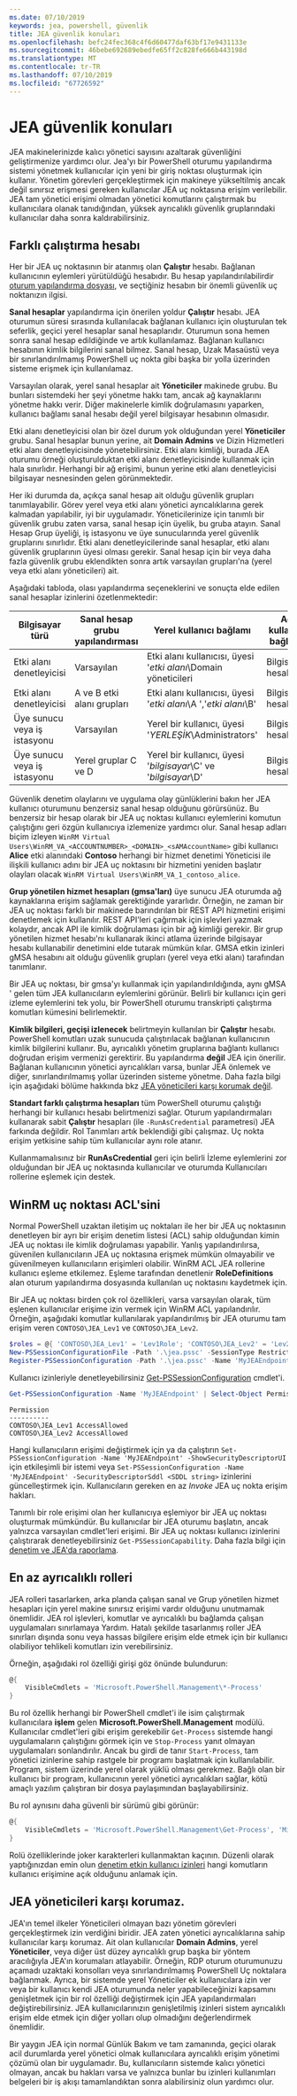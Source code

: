 ```yaml
---
ms.date: 07/10/2019
keywords: jea, powershell, güvenlik
title: JEA güvenlik konuları
ms.openlocfilehash: befc24fec368c4f6d60477daf63bf17e9431133e
ms.sourcegitcommit: 46bebe692689ebedfe65ff2c828fe666b443198d
ms.translationtype: MT
ms.contentlocale: tr-TR
ms.lasthandoff: 07/10/2019
ms.locfileid: "67726592"
---
```

# <a name="jea-security-considerations"></a>JEA güvenlik konuları

JEA makinelerinizde kalıcı yönetici sayısını azaltarak güvenliğini geliştirmenize yardımcı olur. Jea'yı bir PowerShell oturumu yapılandırma sistemi yönetmek kullanıcılar için yeni bir giriş noktası oluşturmak için kullanır. Yönetim görevleri gerçekleştirmek için makineye yükseltilmiş ancak değil sınırsız erişmesi gereken kullanıcılar JEA uç noktasına erişim verilebilir. JEA tam yönetici erişimi olmadan yönetici komutlarını çalıştırmak bu kullanıcılara olanak tanıdığından, yüksek ayrıcalıklı güvenlik gruplarındaki kullanıcılar daha sonra kaldırabilirsiniz.

## <a name="run-as-account"></a>Farklı çalıştırma hesabı

Her bir JEA uç noktasının bir atanmış olan **Çalıştır** hesabı. Bağlanan kullanıcının eylemleri yürütüldüğü hesabıdır. Bu hesap yapılandırılabilirdir [oturum yapılandırma dosyası](session-configurations.md), ve seçtiğiniz hesabın bir önemli güvenlik uç noktanızın ilgisi.

**Sanal hesaplar** yapılandırma için önerilen yoldur **Çalıştır** hesabı. JEA oturumun süresi sırasında kullanılacak bağlanan kullanıcı için oluşturulan tek seferlik, geçici yerel hesaplar sanal hesaplarıdır. Oturumun sona hemen sonra sanal hesap edildiğinde ve artık kullanılamaz. Bağlanan kullanıcı hesabının kimlik bilgilerini sanal bilmez. Sanal hesap, Uzak Masaüstü veya bir sınırlandırılmamış PowerShell uç nokta gibi başka bir yolla üzerinden sisteme erişmek için kullanılamaz.

Varsayılan olarak, yerel sanal hesaplar ait **Yöneticiler** makinede grubu. Bu bunları sistemdeki her şeyi yönetme hakkı tam, ancak ağ kaynaklarını yönetme hakkı verir.
Diğer makinelerle kimlik doğrulamasını yaparken, kullanıcı bağlamı sanal hesabı değil yerel bilgisayar hesabının olmasıdır.

Etki alanı denetleyicisi olan bir özel durum yok olduğundan yerel **Yöneticiler** grubu. Sanal hesaplar bunun yerine, ait **Domain Admins** ve Dizin Hizmetleri etki alanı denetleyicisinde yönetebilirsiniz. Etki alanı kimliği, burada JEA oturumu örneği oluşturulduktan etki alanı denetleyicisinde kullanmak için hala sınırlıdır. Herhangi bir ağ erişimi, bunun yerine etki alanı denetleyicisi bilgisayar nesnesinden gelen görünmektedir.

Her iki durumda da, açıkça sanal hesap ait olduğu güvenlik grupları tanımlayabilir. Görev yerel veya etki alanı yönetici ayrıcalıklarına gerek kalmadan yapılabilir, iyi bir uygulamadır. Yöneticilerinize için tanımlı bir güvenlik grubu zaten varsa, sanal hesap için üyelik, bu gruba atayın. Sanal Hesap Grup üyeliği, iş istasyonu ve üye sunucularında yerel güvenlik gruplarını sınırlıdır. Etki alanı denetleyicilerinde sanal hesaplar, etki alanı güvenlik gruplarının üyesi olması gerekir.
Sanal hesap için bir veya daha fazla güvenlik grubu eklendikten sonra artık varsayılan grupları'na (yerel veya etki alanı yöneticileri) ait.

Aşağıdaki tabloda, olası yapılandırma seçeneklerini ve sonuçta elde edilen sanal hesaplar izinlerini özetlenmektedir:

|        Bilgisayar türü         | Sanal hesap grubu yapılandırması |                   Yerel kullanıcı bağlamı                    | Ağ kullanıcı bağlamı |
| ---------------------------- | ----------------------------------- | ------------------------------------------------------- | -------------------- |
| Etki alanı denetleyicisi            | Varsayılan                             | Etki alanı kullanıcısı, üyesi '*etki alanı*\Domain yöneticileri         | Bilgisayar hesabı     |
| Etki alanı denetleyicisi            | A ve B etki alanı grupları               | Etki alanı kullanıcısı, üyesi '*etki alanı*\A ','*etki alanı*\B'       | Bilgisayar hesabı     |
| Üye sunucu veya iş istasyonu | Varsayılan                             | Yerel bir kullanıcı, üyesi '*YERLEŞİK*\Administrators'        | Bilgisayar hesabı     |
| Üye sunucu veya iş istasyonu | Yerel gruplar C ve D                | Yerel bir kullanıcı, üyesi '*bilgisayar*\C' ve '*bilgisayar*\D' | Bilgisayar hesabı     |

Güvenlik denetim olaylarını ve uygulama olay günlüklerini bakın her JEA kullanıcı oturumunu benzersiz sanal hesap olduğunu görürsünüz. Bu benzersiz bir hesap olarak bir JEA uç noktası kullanıcı eylemlerini komutun çalıştığını geri özgün kullanıcıya izlemenize yardımcı olur. Sanal hesap adları biçim izleyen `WinRM Virtual Users\WinRM_VA_<ACCOUNTNUMBER>_<DOMAIN>_<sAMAccountName>` gibi kullanıcı **Alice** etki alanındaki **Contoso** herhangi bir hizmet denetimi Yöneticisi ile ilişkili kullanıcı adını bir JEA uç noktasını bir hizmetini yeniden başlatır olayları olacak `WinRM Virtual Users\WinRM_VA_1_contoso_alice`.

**Grup yönetilen hizmet hesapları (gmsa'ları)** üye sunucu JEA oturumda ağ kaynaklarına erişim sağlamak gerektiğinde yararlıdır. Örneğin, ne zaman bir JEA uç noktası farklı bir makinede barındırılan bir REST API hizmetini erişimi denetlemek için kullanılır. REST API'leri çağırmak için işlevleri yazmak kolaydır, ancak API ile kimlik doğrulaması için bir ağ kimliği gerekir. Bir grup yönetilen hizmet hesabı'nı kullanarak ikinci atlama üzerinde bilgisayar hesabı kullanabilir denetimini elde tutarak mümkün kılar. GMSA etkin izinleri gMSA hesabını ait olduğu güvenlik grupları (yerel veya etki alanı) tarafından tanımlanır.

Bir JEA uç noktası, bir gmsa'yı kullanmak için yapılandırıldığında, aynı gMSA ' gelen tüm JEA kullanıcıların eylemlerini görünür. Belirli bir kullanıcı için geri izleme eylemlerini tek yolu, bir PowerShell oturumu transkripti çalıştırma komutları kümesini belirlemektir.

**Kimlik bilgileri, geçişi izlenecek** belirtmeyin kullanılan bir **Çalıştır** hesabı. PowerShell komutları uzak sunucuda çalıştırılacak bağlanan kullanıcının kimlik bilgilerini kullanır. Bu, ayrıcalıklı yönetim gruplarına bağlantı kullanıcı doğrudan erişim vermenizi gerektirir. Bu yapılandırma **değil** JEA için önerilir. Bağlanan kullanıcının yönetici ayrıcalıkları varsa, bunlar JEA önlemek ve diğer, sınırlandırılmamış yollar üzerinden sisteme yönetme. Daha fazla bilgi için aşağıdaki bölüme hakkında bkz [JEA yöneticileri karşı korumak değil](#jea-doesnt-protect-against-admins).

**Standart farklı çalıştırma hesapları** tüm PowerShell oturumu çalıştığı herhangi bir kullanıcı hesabı belirtmenizi sağlar. Oturum yapılandırmaları kullanarak sabit **Çalıştır** hesapları (ile `-RunAsCredential` parametresi) JEA farkında değildir. Rol Tanımları artık beklendiği gibi çalışmaz. Uç nokta erişim yetkisine sahip tüm kullanıcılar aynı role atanır.

Kullanmamalısınız bir **RunAsCredential** geri için belirli İzleme eylemlerini zor olduğundan bir JEA uç noktasında kullanıcılar ve oturumda Kullanıcıları rollerine eşlemek için destek.

## <a name="winrm-endpoint-acl"></a>WinRM uç noktası ACL'sini

Normal PowerShell uzaktan iletişim uç noktaları ile her bir JEA uç noktasının denetleyen bir ayrı bir erişim denetim listesi (ACL) sahip olduğundan kimin JEA uç noktası ile kimlik doğrulaması yapabilir. Yanlış yapılandırılırsa, güvenilen kullanıcıların JEA uç noktasına erişmek mümkün olmayabilir ve güvenilmeyen kullanıcıların erişimleri olabilir. WinRM ACL JEA rollerine kullanıcı eşleme etkilemez. Eşleme tarafından denetlenir **RoleDefinitions** alan oturum yapılandırma dosyasında kullanılan uç noktasını kaydetmek için.

Bir JEA uç noktası birden çok rol özellikleri, varsa varsayılan olarak, tüm eşlenen kullanıcılar erişime izin vermek için WinRM ACL yapılandırılır. Örneğin, aşağıdaki komutlar kullanılarak yapılandırılmış bir JEA oturumu tam erişim veren `CONTOSO\JEA_Lev1` ve `CONTOSO\JEA_Lev2`.

```powershell
$roles = @{ 'CONTOSO\JEA_Lev1' = 'Lev1Role'; 'CONTOSO\JEA_Lev2' = 'Lev2Role' }
New-PSSessionConfigurationFile -Path '.\jea.pssc' -SessionType RestrictedRemoteServer -RoleDefinitions $roles -RunAsVirtualAccount
Register-PSSessionConfiguration -Path '.\jea.pssc' -Name 'MyJEAEndpoint'
```

Kullanıcı izinleriyle denetleyebilirsiniz [Get-PSSessionConfiguration](/powershell/module/microsoft.powershell.core/get-pssessionconfiguration) cmdlet'i.

```powershell
Get-PSSessionConfiguration -Name 'MyJEAEndpoint' | Select-Object Permission
```

```Output
Permission
----------
CONTOSO\JEA_Lev1 AccessAllowed
CONTOSO\JEA_Lev2 AccessAllowed
```

Hangi kullanıcıların erişimi değiştirmek için ya da çalıştırın `Set-PSSessionConfiguration -Name 'MyJEAEndpoint' -ShowSecurityDescriptorUI` için etkileşimli bir istemi veya `Set-PSSessionConfiguration -Name 'MyJEAEndpoint' -SecurityDescriptorSddl <SDDL string>` izinlerini güncelleştirmek için. Kullanıcıların gereken en az *Invoke* JEA uç nokta erişim hakları.

Tanımlı bir role erişimi olan her kullanıcıya eşlemiyor bir JEA uç noktası oluşturmak mümkündür. Bu kullanıcılar bir JEA oturumu başlatın, ancak yalnızca varsayılan cmdlet'leri erişimi. Bir JEA uç noktası kullanıcı izinlerini çalıştırarak denetleyebilirsiniz `Get-PSSessionCapability`. Daha fazla bilgi için [denetim ve JEA'da raporlama](audit-and-report.md).

## <a name="least-privilege-roles"></a>En az ayrıcalıklı rolleri

JEA rolleri tasarlarken, arka planda çalışan sanal ve Grup yönetilen hizmet hesapları için yerel makine sınırsız erişimi vardır olduğunu unutmamak önemlidir. JEA rol işlevleri, komutlar ve ayrıcalıklı bu bağlamda çalışan uygulamaları sınırlamaya Yardım.
Hatalı şekilde tasarlanmış roller JEA sınırları dışında sonu veya hassas bilgilere erişim elde etmek için bir kullanıcı olabiliyor tehlikeli komutları izin verebilirsiniz.

Örneğin, aşağıdaki rol özelliği girişi göz önünde bulundurun:

```powershell
@{
    VisibleCmdlets = 'Microsoft.PowerShell.Management\*-Process'
}
```

Bu rol özellik herhangi bir PowerShell cmdlet'i ile isim çalıştırmak kullanıcılara **işlem** gelen **Microsoft.PowerShell.Management** modülü. Kullanıcılar cmdlet'leri gibi erişim gerekebilir `Get-Process` sistemde hangi uygulamaların çalıştığını görmek için ve `Stop-Process` yanıt olmayan uygulamaları sonlandırılır. Ancak bu girdi de tanır `Start-Process`, tam yönetici izinlerine sahip rastgele bir programı başlatmak için kullanılabilir. Program, sistem üzerinde yerel olarak yüklü olması gerekmez. Bağlı olan bir kullanıcı bir program, kullanıcının yerel yönetici ayrıcalıkları sağlar, kötü amaçlı yazılım çalıştıran bir dosya paylaşımından başlayabilirsiniz.

Bu rol aynısını daha güvenli bir sürümü gibi görünür:

```powershell
@{
    VisibleCmdlets = 'Microsoft.PowerShell.Management\Get-Process', 'Microsoft.PowerShell.Management\Stop-Process'
}
```

Rolü özelliklerinde joker karakterleri kullanmaktan kaçının. Düzenli olarak yaptığınızdan emin olun [denetim etkin kullanıcı izinleri](audit-and-report.md#check-effective-rights-for-a-specific-user) hangi komutların kullanıcı erişimine açık olduğunu anlamak için.

## <a name="jea-doesnt-protect-against-admins"></a>JEA yöneticileri karşı korumaz.

JEA'ın temel ilkeler Yöneticileri olmayan bazı yönetim görevleri gerçekleştirmek izin verdiğini biridir. JEA zaten yönetici ayrıcalıklarına sahip kullanıcılar karşı korumaz. Ait olan kullanıcılar **Domain Admins**, yerel **Yöneticiler**, veya diğer üst düzey ayrıcalıklı grup başka bir yöntem aracılığıyla JEA'ın korumaları atlayabilir. Örneğin, RDP oturum oturumunuzu açamadı uzaktaki konsolları veya sınırlandırılmamış PowerShell Uç noktalara bağlanmak. Ayrıca, bir sistemde yerel Yöneticiler ek kullanıcılara izin ver veya bir kullanıcı kendi JEA oturumunda neler yapabileceğinizi kapsamını genişletmek için bir rol özelliği değiştirmek için JEA yapılandırmaları değiştirebilirsiniz. JEA kullanıcılarınızın genişletilmiş izinleri sistem ayrıcalıklı erişim elde etmek için diğer yolları olup olmadığını değerlendirmek önemlidir.

Bir yaygın JEA için normal Günlük Bakım ve tam zamanında, geçici olarak acil durumlarda yerel yönetici olmak kullanıcılara ayrıcalıklı erişim yönetimi çözümü olan bir uygulamadır. Bu, kullanıcıların sistemde kalıcı yönetici olmayan, ancak bu hakları varsa ve yalnızca bunlar bu izinleri kullanımları belgeleri bir iş akışı tamamlandıktan sonra alabilirsiniz olun yardımcı olur.

